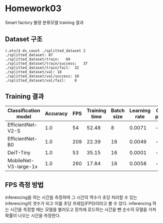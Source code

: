 # Homework03
Smart factory 불량 분류모델 training 결과

## Dataset 구조
```
(.otx)$ ds_count ./splitted_dataset 2
./splitted_dataset:	87
./splitted_dataset/train:	69
./splitted_dataset/train/success:	37
./splitted_dataset/train/fail:	32
./splitted_dataset/val:	18
./splitted_dataset/val/success:	10
./splitted_dataset/val/fail:	8

```

## Training 결과
|Classification model|Accuracy|FPS|Training time|Batch size|Learning rate|Other prams|
|----|----|----|----|----|----|----|
|EfficientNet-V2-S|1.0|54|52.48|8|0.0071|-|
|EfficientNet-B0|1.0|209|22.39|16|0.0049|-| 
|DeiT-Tiny|1.0|53|35.15|16|0.0001|-| 
|MobileNet-V3-large-1x|1.0|260|17.84|16|0.0058|-|


## FPS 측정 방법
inferencing을 하는 시간을 측정하여 그 시간의 역수가 초당 처리할 수 있는 inferencing의 갯수가 되고 이를 초당 프레임(FPS)이라고 볼 수 있다.
inferencing 하는 시간을 측정할 때는 모델을 불러오고 장치에 로드하는 시간을 뺀 순수히 모델을 거쳐 확률이 나오는 시간을 측정한다.
